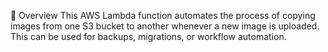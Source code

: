 📌 Overview
This AWS Lambda function automates the process of copying images from one S3 bucket to another whenever a new image is uploaded. This can be used for backups, migrations, or workflow automation.

